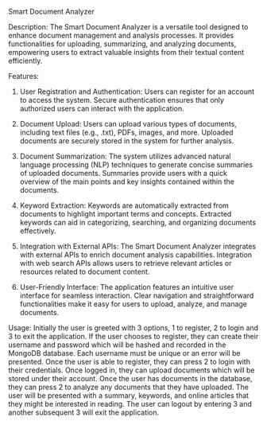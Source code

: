Smart Document Analyzer

Description:
The Smart Document Analyzer is a versatile tool designed to enhance document management and analysis processes. It provides functionalities for uploading, summarizing, and analyzing documents, empowering users to extract valuable insights from their textual content efficiently.

Features:

1. User Registration and Authentication:
Users can register for an account to access the system.
Secure authentication ensures that only authorized users can interact with the application.

2. Document Upload:
Users can upload various types of documents, including text files (e.g., .txt), PDFs, images, and more.
Uploaded documents are securely stored in the system for further analysis.

3. Document Summarization:
The system utilizes advanced natural language processing (NLP) techniques to generate concise summaries of uploaded documents.
Summaries provide users with a quick overview of the main points and key insights contained within the documents.

4. Keyword Extraction:
Keywords are automatically extracted from documents to highlight important terms and concepts.
Extracted keywords can aid in categorizing, searching, and organizing documents effectively.

5. Integration with External APIs:
The Smart Document Analyzer integrates with external APIs to enrich document analysis capabilities.
Integration with web search APIs allows users to retrieve relevant articles or resources related to document content.

6. User-Friendly Interface:
The application features an intuitive user interface for seamless interaction.
Clear navigation and straightforward functionalities make it easy for users to upload, analyze, and manage documents.

Usage:
Initially the user is greeted with 3 options, 1 to register, 2 to login and 3 to exit the application. If the user chooses to register, they can create their username and password which will be hashed and recorded in the MongoDB database. Each username must be unique or an error will be presented. Once the user is able to register, they can press 2 to login with their credentials. Once logged in, they can upload documents which will be stored under their account. Once the user has documents in the database, they can press 2 to analyze any documents that they have uploaded. The user will be presented with a summary, keywords, and online articles that they might be interested in reading. The user can logout by entering 3 and another subsequent 3 will exit the application.